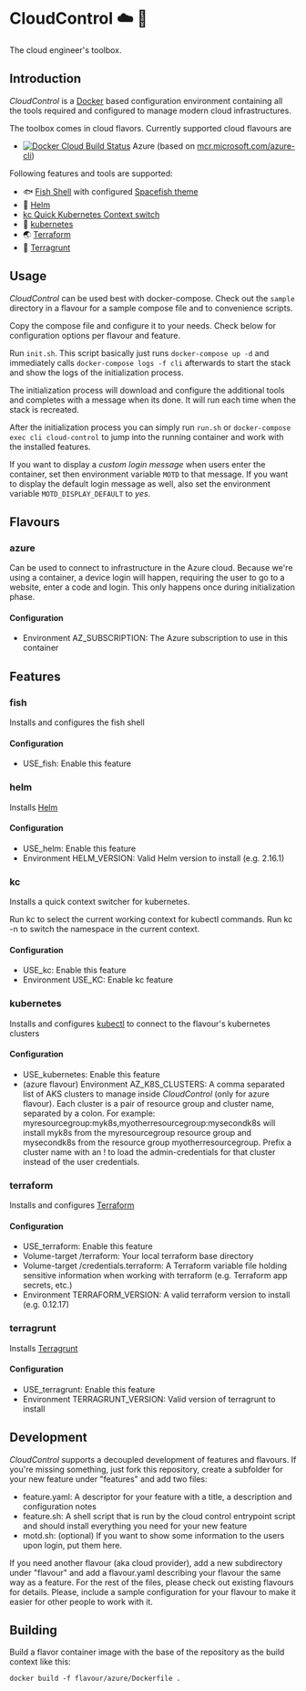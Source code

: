 # CloudControl ☁️ 🧰

The cloud engineer's toolbox.

## Introduction

*CloudControl* is a [Docker](https://docker.com) based configuration environment containing all the tools required and configured to manage modern cloud infrastructures.

The toolbox comes in cloud flavors. Currently supported cloud flavours are

* [![Docker Cloud Build Status](https://img.shields.io/docker/cloud/build/dodevops/cloudcontrol-azure)](https://hub.docker.com/r/dodevops/cloudcontrol-azure) Azure (based on [mcr.microsoft.com/azure-cli](https://hub.docker.com/_/microsoft-azure-cli))

Following features and tools are supported:

* 🐟 [Fish Shell](https://fishshell.com/) with configured [Spacefish theme](https://spacefish.matchai.me/)
* 🚢 [Helm](https://helm.sh)
* [kc Quick Kubernetes Context switch](https://github.com/dodevops/cloudcontrol/blob/master/feature/kc/kc.sh)
* 🐳 [kubernetes](https://kubernetes.io/docs/reference/kubectl/overview/)
* 🌏 [Terraform](https://terraform.io)
* 🐗 [Terragrunt](https://github.com/gruntwork-io/terragrunt)

## Usage

*CloudControl* can be used best with docker-compose. Check out the `sample` directory in a flavour for a sample
compose file and to convenience scripts.

Copy the compose file and configure it to your needs. Check below for configuration options per flavour and feature.

Run `init.sh`. This script basically just runs `docker-compose up -d` and immediately calls
`docker-compose logs -f cli` afterwards to start the stack and show the logs of the initialization process.

The initialization process will download and configure the additional tools and completes with a message when its done.
It will run each time when the stack is recreated.

After the initialization process you can simply run `run.sh` or `docker-compose exec cli cloud-control` to jump into
the running container and work with the installed features.

If you want to display a *custom login message* when users enter the container, set then environment variable `MOTD`
to that message. If you want to display the default login message as well, also
set the environment variable `MOTD_DISPLAY_DEFAULT` to *yes*.

## Flavours

### azure

Can be used to connect to infrastructure in the Azure cloud. Because we&#x27;re using a container,
a device login will happen, requiring the user to go to a website, enter a code and login.
This only happens once during initialization phase.


#### Configuration

* Environment AZ_SUBSCRIPTION: The Azure subscription to use in this container

## Features

### fish

Installs and configures the fish shell

#### Configuration

* USE_fish: Enable this feature

### helm

Installs [Helm](https://helm.sh)

#### Configuration

* USE_helm: Enable this feature
* Environment HELM_VERSION: Valid Helm version to install (e.g. 2.16.1)

### kc

Installs a quick context switcher for kubernetes.

Run kc to select the current working context for kubectl commands.
Run kc -n to switch the namespace in the current context.


#### Configuration

* USE_kc: Enable this feature
* Environment USE_KC: Enable kc feature

### kubernetes

Installs and configures [kubectl](https://kubernetes.io/docs/reference/kubectl/overview/) to connect to the flavour&#x27;s kubernetes clusters

#### Configuration

* USE_kubernetes: Enable this feature
* (azure flavour) Environment AZ_K8S_CLUSTERS: A comma separated list of AKS clusters to manage
inside *CloudControl* (only for azure flavour).
Each cluster is a pair of resource group and cluster name, separated by a colon.
For example: myresourcegroup:myk8s,myotherresourcegroup:mysecondk8s will install myk8s from
the myresourcegroup resource group and mysecondk8s from the resource group myotherresourcegroup.
Prefix a cluster name with an ! to load the admin-credentials for that cluster instead of the user credentials.


### terraform

Installs and configures [Terraform](https://terraform.io)

#### Configuration

* USE_terraform: Enable this feature
* Volume-target /terraform: Your local terraform base directory
* Volume-target /credentials.terraform: A Terraform variable file holding sensitive information when working with terraform (e.g. Terraform app secrets, etc.)
* Environment TERRAFORM_VERSION: A valid terraform version to install (e.g. 0.12.17)

### terragrunt

Installs [Terragrunt](https://github.com/gruntwork-io/terragrunt)

#### Configuration

* USE_terragrunt: Enable this feature
* Environment TERRAGRUNT_VERSION: Valid version of terragrunt to install


## Development

*CloudControl* supports a decoupled development of features and flavours. If you're missing something, just fork this
repository, create a subfolder for your new feature under "features" and add two files:

* feature.yaml: A descriptor for your feature with a title, a description and configuration notes
* feature.sh: A shell script that is run by the cloud control entrypoint script and should install everything you need
  for your new feature
* motd.sh: (optional) If you want to show some information to the users upon login, put them here.

If you need another flavour (aka cloud provider), add a new subdirectory under "flavour" and add a flavour.yaml describing
your flavour the same way as a feature. For the rest of the files, please check out existing flavours for details. Please,
include a sample configuration for your flavour to make it easier for other people to work with it.

## Building

Build a flavor container image with the base of the repository as the build context like this:

    docker build -f flavour/azure/Dockerfile .
